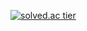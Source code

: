 [![solved.ac tier](http://mazassumnida.wtf/api/generate_badge?boj={songsuheon97})](https://solved.ac/songsuheon97)
